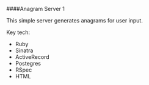 ####Anagram Server 1

This simple server generates anagrams for user input. 

Key tech: 
-  Ruby
-  Sinatra
-  ActiveRecord
-  Postegres
-  RSpec
-  HTML


